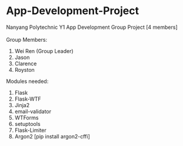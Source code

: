 # App-Development-Project
Nanyang Polytechnic Y1 App Development Group Project [4 members] 
<br />
<br />
Group Members: 
<br />
<ol>
  <li>Wei Ren (Group Leader)</li>
  <li>Jason</li>
  <li>Clarence</li>
  <li>Royston</li>
</ol>
Modules needed:
<ol>
  <li>Flask</li>
  <li>Flask-WTF</li>
  <li>Jinja2</li>
  <li>email-validator</li>
  <li>WTForms</li>
  <li>setuptools</li>
  <li>Flask-Limiter</li>
  <li>Argon2 [pip install argon2-cffi]</li>
</ol>	
